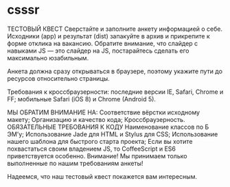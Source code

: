 # csssr
ТЕСТОВЫЙ КВЕСТ
Сверстайте и заполните анкету информацией о себе. Исходники (app) и результат (dist) запакуйте в архив и прикрепите к форме отклика на вакансию. Обратите внимание, что слайдер с навыками JS — это слайдер на JS, постарайтесь сделать его максимально юзабильным.

Анкета должна сразу открываться в браузере, поэтому укажите пути до ресурсов относительно страницы.

Требования к кроссбраузерности: последние версии IE, Safari, Chrome и FF; мобильные Safari (iOS 8) и Chrome (Android 5).

МЫ ОБРАТИМ ВНИМАНИЕ НА:
Соответствие вёрстки исходному макету;
Организацию и качество кода;
Кроссбраузерность.
ОБЯЗАТЕЛЬНЫЕ ТРЕБОВАНИЯ К КОДУ
Наименование классов по Б​ЭМ’у;
Использование J​ade​ для HTML и S​tylus​ для CSS;
Использование нашего ш​аблона для быстрого старта проекта;
Если вы хотите похвастаться своим владением JS, то CoffeeScript и ES6 приветствуется особенно.
Внимание! Мы принимаем только выполненные по нашим требованиям анкеты!

Надеемся, что наш тестовый квест покажется вам интересным.
